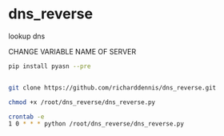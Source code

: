 # dns_reverse
lookup dns


CHANGE VARIABLE NAME OF SERVER




```sh
pip install pyasn --pre


git clone https://github.com/richarddennis/dns_reverse.git

chmod +x /root/dns_reverse/dns_reverse.py

crontab -e
1 0 * * * python /root/dns_reverse/dns_reverse.py
```
